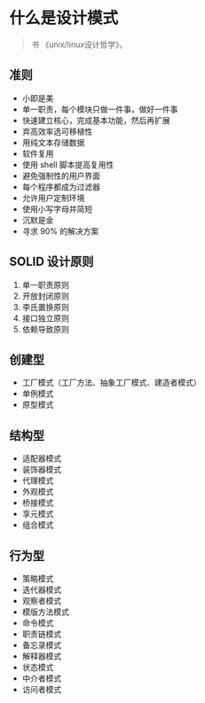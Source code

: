 # 什么是设计模式

> 书 《unix/linux设计哲学》。

## 准则

- 小即是美
- 单一职责，每个模块只做一件事，做好一件事
- 快速建立核心，完成基本功能，然后再扩展
- 弃高效率选可移植性
- 用纯文本存储数据
- 软件复用
- 使用 shell 脚本提高复用性
- 避免强制性的用户界面
- 每个程序都成为过滤器
- 允许用户定制环境
- 使用小写字母并简短
- 沉默是金
- 寻求 90% 的解决方案

## SOLID 设计原则

1. 单一职责原则
2. 开放封闭原则
3. 李氏置换原则
4. 接口独立原则
5. 依赖导致原则

## 创建型

- 工厂模式（工厂方法、抽象工厂模式、建造者模式）
- 单例模式
- 原型模式

## 结构型

- 适配器模式
- 装饰器模式
- 代理模式
- 外观模式
- 桥接模式
- 享元模式
- 组合模式

## 行为型

- 策略模式
- 迭代器模式
- 观察者模式
- 模版方法模式
- 命令模式
- 职责链模式
- 备忘录模式
- 解释器模式
- 状态模式
- 中介者模式
- 访问者模式
